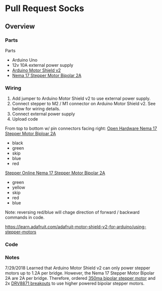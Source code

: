 # Pull Request Socks

## Overview

### Parts

Parts
* Arduino Uno
* 12v 10A external power supply
* [Arduino Motor Shield v2](https://www.adafruit.com/product/1438)
* [Nema 17 Stepper Motor Bipolar 2A](https://www.amazon.com/gp/product/B00PNEQKC0/ref=oh_aui_detailpage_o01_s00?ie=UTF8&psc=1)

### Wiring

1. Add jumper to Arduino Motor Shield v2 to use external power supply.
2. Connect stepper to M2 / M1 connector on Arduino Motor Shield v2.  See below for wiring details.
3. Connect external power supply
4. Upload code

From top to bottom w/ pin connectors facing right:
[Open Hardware Nema 17 Stepper Motor Biploar 2A](https://openbuildspartstore.com/nema-17-stepper-motor/)
* black
* green
* skip
* blue
* red

[Stepper Online Nema 17 Stepper Motor Bipolar 2A](https://www.amazon.com/gp/product/B00PNEQKC0/ref=oh_aui_detailpage_o01_s00?ie=UTF8&psc=1)
* green
* yellow
* skip
* red
* blue

Note: reversing red/blue will chage direction of forward / backward commands in code.

https://learn.adafruit.com/adafruit-motor-shield-v2-for-arduino/using-stepper-motors

### Code

### Notes

7/29/2018
Learned that Arduino Motor Shield v2 can only power stepper motors up to 1.2A per bridge.  However, the Nema 17 Stepper Motor Bipolar 2A are 2A per bridge.  Therefore, ordered [350ma bipolar stepper motor](https://www.amazon.com/gp/product/B01N30ISYC/ref=oh_aui_detailpage_o00_s00?ie=UTF8&psc=1) and 2x [DRV8871 breakouts](https://www.amazon.com/gp/product/B06Y4VRXN4/ref=oh_aui_detailpage_o00_s00?ie=UTF8&psc=1) to use higher powered bipolar stepper motors. 
